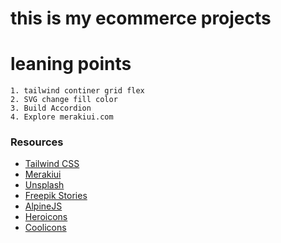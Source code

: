 # this is my ecommerce projects

# leaning points
    1. tailwind continer grid flex
    2. SVG change fill color
    3. Build Accordion
    4. Explore merakiui.com

### Resources

-   [Tailwind CSS](https://tailwindcss.com)
-   [Merakiui](https://merakiui.com/components)
-   [Unsplash](https://unsplash.com)
-   [Freepik Stories](https://stories.freepik.com)
-   [AlpineJS](https://alpinejs.dev)
-   [Heroicons](https://heroicons.dev)
-   [Coolicons](https://coolicons.cool)